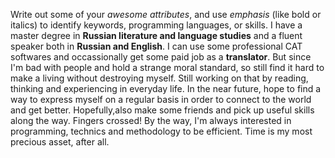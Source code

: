 Write out some of your _awesome attributes_, and use *emphasis* (like bold or italics) to identify keywords, programming languages, or skills. 
I have a master degree in **Russian literature and language studies** and a fluent speaker both in **Russian and English**. I can use some professional CAT softwares and occassionally get some paid job as a **translator**. But since I'm bad with people and hold a strange moral standard, so still find it hard to make a living without destroying myself. Still working on that by reading, thinking and experiencing in everyday life. In the near future, hope to find a way to express myself on a regular basis in order to connect to the world and get better. Hopefully,also make some friends and pick up useful skills along the way. Fingers crossed!
By the way, I'm always interested in programming, technics and methodology to be efficient. Time is my most precious asset, after all.

